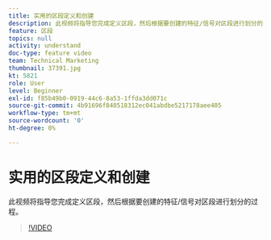 ```yaml
---
title: 实用的区段定义和创建
description: 此视频将指导您完成定义区段，然后根据要创建的特征/信号对区段进行划分的过程。
feature: 区段
topics: null
activity: understand
doc-type: feature video
team: Technical Marketing
thumbnail: 37391.jpg
kt: 5821
role: User
level: Beginner
exl-id: f85b49b0-0919-44c6-8a53-1ffda3dd071c
source-git-commit: 4b91696f840518312ec041abdbe5217178aee405
workflow-type: tm+mt
source-wordcount: '0'
ht-degree: 0%

---
```


# 实用的区段定义和创建

此视频将指导您完成定义区段，然后根据要创建的特征/信号对区段进行划分的过程。

>[!VIDEO](https://video.tv.adobe.com/v/37391/?quality=12&learn=on)
